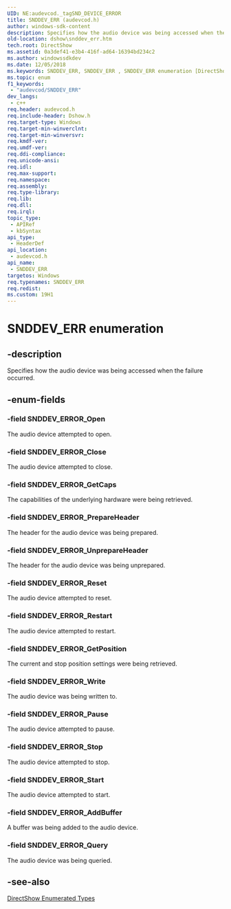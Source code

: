 ```yaml
---
UID: NE:audevcod._tagSND_DEVICE_ERROR
title: SNDDEV_ERR (audevcod.h)
author: windows-sdk-content
description: Specifies how the audio device was being accessed when the failure occurred.
old-location: dshow\snddev_err.htm
tech.root: DirectShow
ms.assetid: 0a3def41-e3b4-416f-ad64-16394bd234c2
ms.author: windowssdkdev
ms.date: 12/05/2018
ms.keywords: SNDDEV_ERR, SNDDEV_ERR , SNDDEV_ERR enumeration [DirectShow], SNDDEV_ERREnumeration, SNDDEV_ERROR_AddBuffer, SNDDEV_ERROR_Close, SNDDEV_ERROR_GetCaps, SNDDEV_ERROR_GetPosition, SNDDEV_ERROR_Open, SNDDEV_ERROR_Pause, SNDDEV_ERROR_PrepareHeader, SNDDEV_ERROR_Query, SNDDEV_ERROR_Reset, SNDDEV_ERROR_Restart, SNDDEV_ERROR_Start, SNDDEV_ERROR_Stop, SNDDEV_ERROR_UnprepareHeader, SNDDEV_ERROR_Write, audevcod/SNDDEV_ERR, audevcod/SNDDEV_ERROR_AddBuffer, audevcod/SNDDEV_ERROR_Close, audevcod/SNDDEV_ERROR_GetCaps, audevcod/SNDDEV_ERROR_GetPosition, audevcod/SNDDEV_ERROR_Open, audevcod/SNDDEV_ERROR_Pause, audevcod/SNDDEV_ERROR_PrepareHeader, audevcod/SNDDEV_ERROR_Query, audevcod/SNDDEV_ERROR_Reset, audevcod/SNDDEV_ERROR_Restart, audevcod/SNDDEV_ERROR_Start, audevcod/SNDDEV_ERROR_Stop, audevcod/SNDDEV_ERROR_UnprepareHeader, audevcod/SNDDEV_ERROR_Write, dshow.snddev_err
ms.topic: enum
f1_keywords: 
 - "audevcod/SNDDEV_ERR"
dev_langs:
 - c++
req.header: audevcod.h
req.include-header: Dshow.h
req.target-type: Windows
req.target-min-winverclnt: 
req.target-min-winversvr: 
req.kmdf-ver: 
req.umdf-ver: 
req.ddi-compliance: 
req.unicode-ansi: 
req.idl: 
req.max-support: 
req.namespace: 
req.assembly: 
req.type-library: 
req.lib: 
req.dll: 
req.irql: 
topic_type:
 - APIRef
 - kbSyntax
api_type:
 - HeaderDef
api_location:
 - audevcod.h
api_name:
 - SNDDEV_ERR
targetos: Windows
req.typenames: SNDDEV_ERR
req.redist: 
ms.custom: 19H1
---
```


# SNDDEV_ERR enumeration


## -description



Specifies how the audio device was being accessed when the failure occurred.




## -enum-fields




### -field SNDDEV_ERROR_Open

The audio device attempted to open.
          


### -field SNDDEV_ERROR_Close

The audio device attempted to close.
          


### -field SNDDEV_ERROR_GetCaps

The capabilities of the underlying hardware were being retrieved.
          


### -field SNDDEV_ERROR_PrepareHeader

The header for the audio device was being prepared.
          


### -field SNDDEV_ERROR_UnprepareHeader

The header for the audio device was being unprepared.
          


### -field SNDDEV_ERROR_Reset

The audio device attempted to reset.
          


### -field SNDDEV_ERROR_Restart

The audio device attempted to restart.
          


### -field SNDDEV_ERROR_GetPosition

The current and stop position settings were being retrieved.
          


### -field SNDDEV_ERROR_Write

The audio device was being written to.
          


### -field SNDDEV_ERROR_Pause

The audio device attempted to pause.
          


### -field SNDDEV_ERROR_Stop

The audio device attempted to stop.
          


### -field SNDDEV_ERROR_Start

The audio device attempted to start.
          


### -field SNDDEV_ERROR_AddBuffer

A buffer was being added to the audio device.
          


### -field SNDDEV_ERROR_Query

The audio device was being queried.
          


## -see-also




<a href="https://docs.microsoft.com/windows/desktop/DirectShow/directshow-enumerated-types">DirectShow Enumerated Types</a>
 

 


